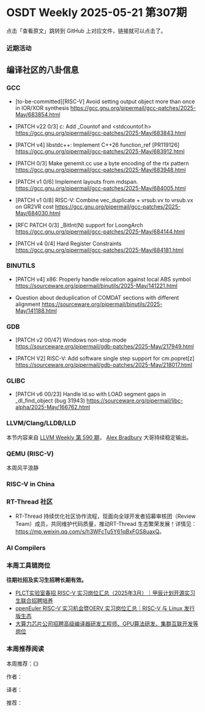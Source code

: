 # OSDT Weekly 2025-05-21 第307期

点击「查看原文」跳转到 GitHub 上对应文件，链接就可以点击了。

### 近期活动

## 编译社区的八卦信息

### GCC

- [to-be-committed][RISC-V] Avoid setting output object more than once in IOR/XOR synthesis
  https://gcc.gnu.org/pipermail/gcc-patches/2025-May/683854.html

- [PATCH v22 0/3] c: Add _Countof and <stdcountof.h>
  https://gcc.gnu.org/pipermail/gcc-patches/2025-May/683843.html

- [PATCH v4] libstdc++: Implement C++26 function_ref [PR119126]
  https://gcc.gnu.org/pipermail/gcc-patches/2025-May/683912.html

- [PATCH 0/3] Make genemit.cc use a byte encoding of the rtx pattern
  https://gcc.gnu.org/pipermail/gcc-patches/2025-May/683948.html

- [PATCH v1 0/6] Implement layouts from mdspan.
  https://gcc.gnu.org/pipermail/gcc-patches/2025-May/684005.html

- [PATCH v1 0/8] RISC-V: Combine vec_duplicate + vrsub.vv to vrsub.vx on GR2VR cost
  https://gcc.gnu.org/pipermail/gcc-patches/2025-May/684030.html

- [RFC PATCH 0/3] _BitInt(N) support for LoongArch
  https://gcc.gnu.org/pipermail/gcc-patches/2025-May/684144.html

- [PATCH v4 0/4] Hard Register Constraints
  https://gcc.gnu.org/pipermail/gcc-patches/2025-May/684181.html

### BINUTILS

- [PATCH v4] x86: Properly handle relocation against local ABS symbol
  https://sourceware.org/pipermail/binutils/2025-May/141221.html

- Question about deduplication of COMDAT sections with different alignment
  https://sourceware.org/pipermail/binutils/2025-May/141188.html

### GDB

- [PATCH v2 00/47] Windows non-stop mode
  https://sourceware.org/pipermail/gdb-patches/2025-May/217949.html

- [PATCH V2] RISC-V: Add software single step support for cm.popret[z]
  https://sourceware.org/pipermail/gdb-patches/2025-May/218017.html

### GLIBC

- [PATCH v6 00/23] Handle ld.so with LOAD segment gaps in _dl_find_object (bug 31943)
  https://sourceware.org/pipermail/libc-alpha/2025-May/166762.html

### LLVM/Clang/LLDB/LLD

本节内容来自 [LLVM Weekly 第 590 期](http://llvmweekly.org/issue/590)，
[Alex Bradbury](https://www.linkedin.com/in/alex-bradbury/) 大哥持续稳定输出。

### QEMU (RISC-V)

本周风平浪静

### RISC-V in China

### RT-Thread 社区

- RT-Thread 持续优化社区协作流程，现面向全球开发者招募审核团（Review Team）成员，共同维护代码质量，推动RT-Thread 生态繁荣发展！详情见：<https://mp.weixin.qq.com/s/h3WFcTu5Y61qBxFGS8uaxQ>。

### AI Compilers

### 本周工具链岗位

**往期社招及实习生招聘长期有效。**

- [PLCT实验室春招 RISC-V 实习岗位汇总（2025年3月）｜甲辰计划开源实习生联合招聘培养](https://mp.weixin.qq.com/s/no5v_YeGI3LUE7mYv5wUpQ)
- [openEuler RISC-V 实习机会暨OERV 实习岗位汇总｜RISC-V 与 Linux 发行版生态](https://mp.weixin.qq.com/s/87XEhORtte_iTTZqjinX2g)
- [大算力芯片公司招聘高级编译器研发工程师、GPU算法研发、集群互联开发等岗位](https://mp.weixin.qq.com/s/ONoNJ5jZmL794AdtlHrDuQ)

### 本周推荐阅读

本周推荐：《》

作者：

译者：

推荐：
